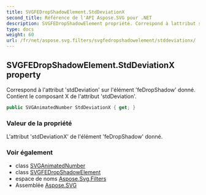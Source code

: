 ```yaml
---
title: SVGFEDropShadowElement.StdDeviationX
second_title: Référence de l'API Aspose.SVG pour .NET
description: SVGFEDropShadowElement propriété. Correspond à lattribut stdDeviation sur lélément feDropShadow donné. Contient le composant X de lattribut stdDeviation.
type: docs
weight: 60
url: /fr/net/aspose.svg.filters/svgfedropshadowelement/stddeviationx/
---
```

## SVGFEDropShadowElement.StdDeviationX property

Correspond à l'attribut 'stdDeviation' sur l'élément 'feDropShadow' donné. Contient le composant X de l'attribut 'stdDeviation'.

```csharp
public SVGAnimatedNumber StdDeviationX { get; }
```

### Valeur de la propriété

L'attribut 'stdDeviationX' de l'élément 'feDropShadow' donné.

### Voir également

* class [SVGAnimatedNumber](../../../aspose.svg.datatypes/svganimatednumber/)
* class [SVGFEDropShadowElement](../)
* espace de noms [Aspose.Svg.Filters](../../svgfedropshadowelement/)
* Assemblée [Aspose.SVG](../../../)


